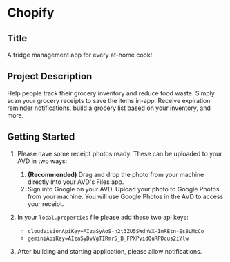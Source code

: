 # Chopify

## Title
A fridge management app for every at-home cook!

## Project Description
Help people track their grocery inventory and reduce food waste. Simply scan your grocery receipts to save the items in-app. Receive expiration reminder notifications, build a grocery list based on your inventory, and more.

## Getting Started
1. Please have some receipt photos ready. These can be uploaded to your AVD in two ways:
    1. **(Recommended)** Drag and drop the photo from your machine directly into your AVD's Files app.
    2. Sign into Google on your AVD. Upload your photo to Google Photos from your machine. You will use Google Photos in the AVD to access your receipt.

2. In your `local.properties` file please add these two api keys: 
    - `cloudVisionApiKey=AIzaSyAoS-n2t3ZU5SWdnVX-ImREtn-Es8LMcCo`
    - `geminiApiKey=AIzaSyDvVgTIRmr5_B_FPXPvid0uRPDcus2iYlw`

3. After building and starting application, please allow notifications.
